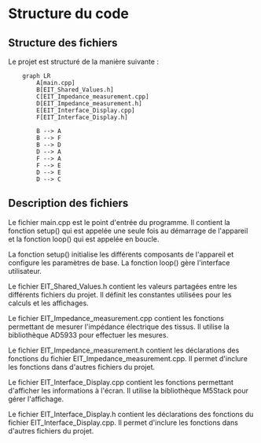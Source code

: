 # Structure du code


## Structure des fichiers

Le projet est structuré de la manière suivante :

```mermaid
    graph LR
        A[main.cpp]
        B[EIT_Shared_Values.h]
        C[EIT_Impedance_measurement.cpp]
        D[EIT_Impedance_measurement.h]
        E[EIT_Interface_Display.cpp]
        F[EIT_Interface_Display.h]
        
        B --> A
        B --> F
        B --> D
        D --> A
        F --> A
        F --> E
        D --> E
        D --> C
```



## Description des fichiers
<tabs>
<tab title="main.cpp">
<p>Le fichier main.cpp est le point d'entrée du programme. Il contient la fonction setup() qui est appelée une seule fois au démarrage de l'appareil et la fonction loop() qui est appelée en boucle.</p>
<p>La fonction setup() initialise les différents composants de l'appareil et configure les paramètres de base. La fonction loop() gère l'interface utilisateur.</p>
</tab>
<tab title="EIT_Shared_Values.h">
<p>Le fichier EIT_Shared_Values.h contient les valeurs partagées entre les différents fichiers du projet. Il définit les constantes utilisées pour les calculs et les affichages.</p>
</tab>
<tab title="EIT_Impedance_measurement.cpp">
<p>Le fichier EIT_Impedance_measurement.cpp contient les fonctions permettant de mesurer l'impédance électrique des tissus. Il utilise la bibliothèque AD5933 pour effectuer les mesures.</p>
</tab>
<tab title="EIT_Impedance_measurement.h">
<p>Le fichier EIT_Impedance_measurement.h contient les déclarations des fonctions du fichier EIT_Impedance_measurement.cpp. Il permet d'inclure les fonctions dans d'autres fichiers du projet.</p>
</tab>
<tab title="EIT_Interface_Display.cpp">
<p>Le fichier EIT_Interface_Display.cpp contient les fonctions permettant d'afficher les informations à l'écran. Il utilise la bibliothèque M5Stack pour gérer l'affichage.</p>
</tab>
<tab title="EIT_Interface_Display.h">
<p>Le fichier EIT_Interface_Display.h contient les déclarations des fonctions du fichier EIT_Interface_Display.cpp. Il permet d'inclure les fonctions dans d'autres fichiers du projet.</p>
</tab>
</tabs>
